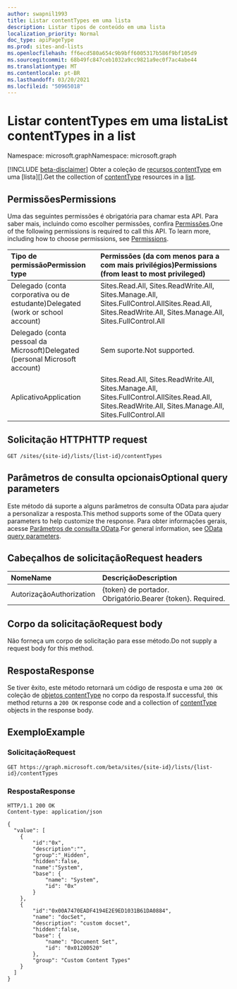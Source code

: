 ```yaml
---
author: swapnil1993
title: Listar contentTypes em uma lista
description: Listar tipos de conteúdo em uma lista
localization_priority: Normal
doc_type: apiPageType
ms.prod: sites-and-lists
ms.openlocfilehash: ff6ecd580a654c9b9bff6005317b586f9bf105d9
ms.sourcegitcommit: 68b49fc847ceb1032a9cc9821a9ec0f7ac4abe44
ms.translationtype: MT
ms.contentlocale: pt-BR
ms.lasthandoff: 03/20/2021
ms.locfileid: "50965018"
---
```

# <a name="list-contenttypes-in-a-list"></a><span data-ttu-id="dc7a4-103">Listar contentTypes em uma lista</span><span class="sxs-lookup"><span data-stu-id="dc7a4-103">List contentTypes in a list</span></span>
<span data-ttu-id="dc7a4-104">Namespace: microsoft.graph</span><span class="sxs-lookup"><span data-stu-id="dc7a4-104">Namespace: microsoft.graph</span></span>

[!INCLUDE [beta-disclaimer](../../includes/beta-disclaimer.md)]
<span data-ttu-id="dc7a4-105">Obter a coleção de [recursos contentType][contentType] em uma [lista][].</span><span class="sxs-lookup"><span data-stu-id="dc7a4-105">Get the collection of [contentType][contentType] resources in a [list][].</span></span>

## <a name="permissions"></a><span data-ttu-id="dc7a4-106">Permissões</span><span class="sxs-lookup"><span data-stu-id="dc7a4-106">Permissions</span></span>

<span data-ttu-id="dc7a4-p101">Uma das seguintes permissões é obrigatória para chamar esta API. Para saber mais, incluindo como escolher permissões, confira [Permissões](/graph/permissions_reference.md).</span><span class="sxs-lookup"><span data-stu-id="dc7a4-p101">One of the following permissions is required to call this API. To learn more, including how to choose permissions, see [Permissions](/graph/permissions_reference.md).</span></span>

|<span data-ttu-id="dc7a4-109">Tipo de permissão</span><span class="sxs-lookup"><span data-stu-id="dc7a4-109">Permission type</span></span>      | <span data-ttu-id="dc7a4-110">Permissões (da com menos para a com mais privilégios)</span><span class="sxs-lookup"><span data-stu-id="dc7a4-110">Permissions (from least to most privileged)</span></span>              |
|:--------------------|:---------------------------------------------------------|
|<span data-ttu-id="dc7a4-111">Delegado (conta corporativa ou de estudante)</span><span class="sxs-lookup"><span data-stu-id="dc7a4-111">Delegated (work or school account)</span></span> | <span data-ttu-id="dc7a4-112">Sites.Read.All, Sites.ReadWrite.All, Sites.Manage.All, Sites.FullControl.All</span><span class="sxs-lookup"><span data-stu-id="dc7a4-112">Sites.Read.All, Sites.ReadWrite.All, Sites.Manage.All, Sites.FullControl.All</span></span>    |
|<span data-ttu-id="dc7a4-113">Delegado (conta pessoal da Microsoft)</span><span class="sxs-lookup"><span data-stu-id="dc7a4-113">Delegated (personal Microsoft account)</span></span> | <span data-ttu-id="dc7a4-114">Sem suporte.</span><span class="sxs-lookup"><span data-stu-id="dc7a4-114">Not supported.</span></span>    |
|<span data-ttu-id="dc7a4-115">Aplicativo</span><span class="sxs-lookup"><span data-stu-id="dc7a4-115">Application</span></span> | <span data-ttu-id="dc7a4-116">Sites.Read.All, Sites.ReadWrite.All, Sites.Manage.All, Sites.FullControl.All</span><span class="sxs-lookup"><span data-stu-id="dc7a4-116">Sites.Read.All, Sites.ReadWrite.All, Sites.Manage.All, Sites.FullControl.All</span></span> |

## <a name="http-request"></a><span data-ttu-id="dc7a4-117">Solicitação HTTP</span><span class="sxs-lookup"><span data-stu-id="dc7a4-117">HTTP request</span></span>
<!-- {
  "blockType": "ignored"
}
-->
```http
GET /sites/{site-id}/lists/{list-id}/contentTypes
```

## <a name="optional-query-parameters"></a><span data-ttu-id="dc7a4-118">Parâmetros de consulta opcionais</span><span class="sxs-lookup"><span data-stu-id="dc7a4-118">Optional query parameters</span></span>

<span data-ttu-id="dc7a4-119">Este método dá suporte a alguns parâmetros de consulta OData para ajudar a personalizar a resposta.</span><span class="sxs-lookup"><span data-stu-id="dc7a4-119">This method supports some of the OData query parameters to help customize the response.</span></span> <span data-ttu-id="dc7a4-120">Para obter informações gerais, acesse [Parâmetros de consulta OData](/graph/query-parameters).</span><span class="sxs-lookup"><span data-stu-id="dc7a4-120">For general information, see [OData query parameters](/graph/query-parameters).</span></span>

## <a name="request-headers"></a><span data-ttu-id="dc7a4-121">Cabeçalhos de solicitação</span><span class="sxs-lookup"><span data-stu-id="dc7a4-121">Request headers</span></span>
|<span data-ttu-id="dc7a4-122">Nome</span><span class="sxs-lookup"><span data-stu-id="dc7a4-122">Name</span></span>|<span data-ttu-id="dc7a4-123">Descrição</span><span class="sxs-lookup"><span data-stu-id="dc7a4-123">Description</span></span>|
|:---|:---|
|<span data-ttu-id="dc7a4-124">Autorização</span><span class="sxs-lookup"><span data-stu-id="dc7a4-124">Authorization</span></span>|<span data-ttu-id="dc7a4-p103">{token} de portador. Obrigatório.</span><span class="sxs-lookup"><span data-stu-id="dc7a4-p103">Bearer {token}. Required.</span></span>|

## <a name="request-body"></a><span data-ttu-id="dc7a4-127">Corpo da solicitação</span><span class="sxs-lookup"><span data-stu-id="dc7a4-127">Request body</span></span>
<span data-ttu-id="dc7a4-128">Não forneça um corpo de solicitação para esse método.</span><span class="sxs-lookup"><span data-stu-id="dc7a4-128">Do not supply a request body for this method.</span></span>

## <a name="response"></a><span data-ttu-id="dc7a4-129">Resposta</span><span class="sxs-lookup"><span data-stu-id="dc7a4-129">Response</span></span>

<span data-ttu-id="dc7a4-130">Se tiver êxito, este método retornará um código de resposta e uma `200 OK` coleção de [objetos contentType](../resources/contenttype.md) no corpo da resposta.</span><span class="sxs-lookup"><span data-stu-id="dc7a4-130">If successful, this method returns a `200 OK` response code and a collection of [contentType](../resources/contenttype.md) objects in the response body.</span></span>

## <a name="example"></a><span data-ttu-id="dc7a4-131">Exemplo</span><span class="sxs-lookup"><span data-stu-id="dc7a4-131">Example</span></span>

### <a name="request"></a><span data-ttu-id="dc7a4-132">Solicitação</span><span class="sxs-lookup"><span data-stu-id="dc7a4-132">Request</span></span>

<!-- { "blockType": "request", "name": "enum_contentTypes"} -->

```http
GET https://graph.microsoft.com/beta/sites/{site-id}/lists/{list-id}/contentTypes
```

### <a name="response"></a><span data-ttu-id="dc7a4-133">Resposta</span><span class="sxs-lookup"><span data-stu-id="dc7a4-133">Response</span></span>

<!-- {
  "blockType": "response",
  "truncated": true,
  "@odata.type": "Collection(microsoft.graph.contentType)"
}
-->

```http
HTTP/1.1 200 OK
Content-type: application/json

{
  "value": [
    {
        "id":"0x",
        "description":"",
        "group":"_Hidden",
        "hidden":false,
        "name":"System",
        "base": {
            "name": "System",
            "id": "0x"
        }
    },
    {
        "id":"0x00A7470EADF4194E2E9ED1031B61DA0884",
        "name": "docSet",
        "description": "custom docset",
        "hidden":false,
        "base": {
            "name": "Document Set",
            "id": "0x0120D520"
        },
        "group": "Custom Content Types"
    }
  ]
}
```


[contentType]: ../resources/contentType.md
[list]: ../resources/list.md
